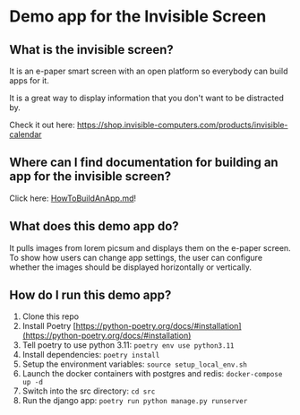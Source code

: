 # Demo app for the Invisible Screen


## What is the invisible screen?

It is an e-paper smart screen with an open platform so everybody can build apps for it. 

It is a great way to display information that you don't want to be distracted by.

Check it out here: https://shop.invisible-computers.com/products/invisible-calendar

## Where can I find documentation for building an app for the invisible screen?

Click here: [HowToBuildAnApp.md](HowToBuildAnApp.md)!


## What does this demo app do?

It pulls images from lorem picsum and displays them on the e-paper screen.
To show how users can change app settings, the user can configure whether the images should be displayed horizontally or vertically.

## How do I run this demo app?

1. Clone this repo
2. Install Poetry [https://python-poetry.org/docs/#installation](https://python-poetry.org/docs/#installation)
3. Tell poetry to use python 3.11: `poetry env use python3.11`
4. Install dependencies: `poetry install`
5. Setup the environment variables: `source setup_local_env.sh`
6. Launch the docker containers with postgres and redis: `docker-compose up -d`
7. Switch into the src directory: `cd src`
7. Run the django app: `poetry run python manage.py runserver`